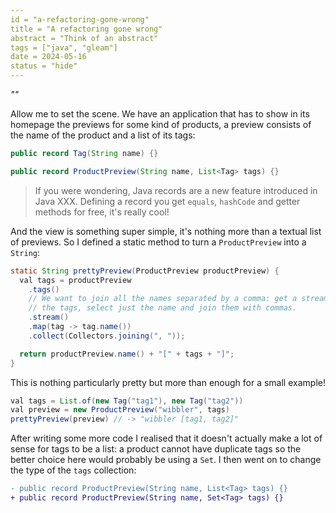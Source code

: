 ```yaml
---
id = "a-refactoring-gone-wrong"
title = "A refactoring gone wrong"
abstract = "Think of an abstract"
tags = ["java", "gleam"]
date = 2024-05-16
status = "hide"
---
```


_""_

Allow me to set the scene. We have an application that has to show in its
homepage the previews for some kind of products, a preview consists of the name
of the product and a list of its tags:

```java
public record Tag(String name) {}

public record ProductPreview(String name, List<Tag> tags) {}

```

> If you were wondering, Java records are a new feature introduced in Java XXX.
> Defining a record you get `equals`, `hashCode` and getter methods for free,
> it's really cool!

And the view is something super simple, it's nothing more than a textual list
of previews. So I defined a static method to turn a `ProductPreview` into a
`String`:

```java
static String prettyPreview(ProductPreview productPreview) {
  val tags = productPreview
    .tags()
    // We want to join all the names separated by a comma: get a stream of
    // the tags, select just the name and join them with commas.
    .stream()
    .map(tag -> tag.name())
    .collect(Collectors.joining(", "));

  return productPreview.name() + "[" + tags + "]";
}

```

This is nothing particularly pretty but more than enough for a small example!

```java
val tags = List.of(new Tag("tag1"), new Tag("tag2"))
val preview = new ProductPreview("wibbler", tags)
prettyPreview(preview) // -> "wibbler [tag1, tag2]"
```

After writing some more code I realised that it doesn't actually make a lot of
sense for tags to be a list: a product cannot have duplicate tags so the better
choice here would probably be using a `Set`.
I then went on to change the type of the `tags` collection:

```diff
- public record ProductPreview(String name, List<Tag> tags) {}
+ public record ProductPreview(String name, Set<Tag> tags) {}
```
